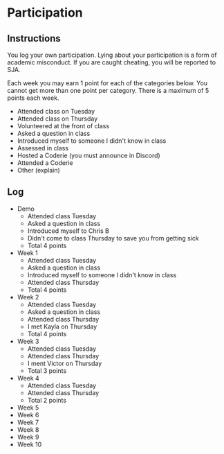 Participation
=============

## Instructions ##

You log your own participation. Lying about your participation is a form of
academic misconduct. If you are caught cheating, you will be reported to SJA.

Each week you may earn 1 point for each of the categories below. You cannot get
more than one point per category. There is a maximum of 5 points each week.

+ Attended class on Tuesday
+ Attended class on Thursday
+ Volunteered at the front of class
+ Asked a question in class
+ Introduced myself to someone I didn't know in class
+ Assessed in class
+ Hosted a Coderie (you must announce in Discord)
+ Attended a Coderie
+ Other (explain)

## Log ##

- Demo
	+ Attended class Tuesday
	+ Asked a question in class
	+ Introduced myself to Chris B
	+ Didn't come to class Thursday to save you from getting sick
	+ Total 4 points
- Week 1
	+ Attended class Tuesday
	+ Asked a question in class
	+ Introduced myself to someone I didn't know in class
	+ Attended class Thursday
	+ Total 4 points
- Week 2
	+ Attended class Tuesday
	+ Asked a question in class
	+ Attended class Thursday
	+ I met Kayla on Thursday
	+ Total 4 points
- Week 3
	+ Attended class Tuesday
	+ Attended class Thursday
	+ I ment Victor on Thursday
	+ Total 3 points
- Week 4
	+ Attended class Tuesday
	+ Attended class Thursday
	+ Total 2 points
- Week 5
- Week 6
- Week 7
- Week 8
- Week 9
- Week 10
